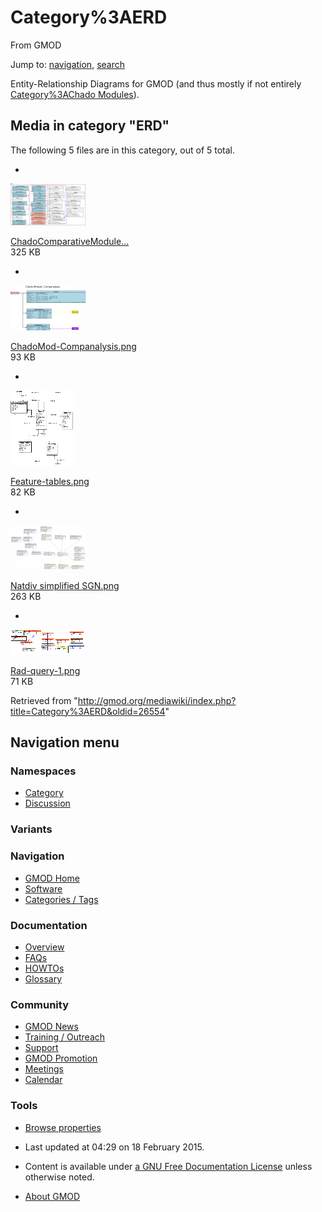 









<span id="top"></span>







# <span dir="auto">Category%3AERD</span>





From GMOD









Jump to: [navigation](#mw-navigation), [search](#p-search)





Entity-Relationship Diagrams for GMOD (and thus mostly if not entirely
[Category%3AChado
Modules](Category%3AChado_Modules "Category%3AChado Modules")).





## Media in category "ERD"

The following 5 files are in this category, out of 5 total.

- 

  

  

  <a href="File:ChadoComparativeModule.png" class="image"><img
  src="https://raw.githubusercontent.com/GMOD/gmod.github.io/main/mediawiki/images/thumb/c/c9/ChadoComparativeModule.png/120px-ChadoComparativeModule.png"
  width="120" height="67" alt="ChadoComparativeModule.png" /></a>

  

  

  

  [ChadoComparativeModule...](File:ChadoComparativeModule.png "File:ChadoComparativeModule.png")  
  325 KB  

  

  

- 

  

  

  <a href="File:ChadoMod-Companalysis.png" class="image"><img
  src="https://raw.githubusercontent.com/GMOD/gmod.github.io/main/mediawiki/images/thumb/1/1d/ChadoMod-Companalysis.png/120px-ChadoMod-Companalysis.png"
  width="120" height="72" alt="ChadoMod-Companalysis.png" /></a>

  

  

  

  [ChadoMod-Companalysis.png](File:ChadoMod-Companalysis.png "File:ChadoMod-Companalysis.png")  
  93 KB  

  

  

- 

  

  

  <a href="File:Feature-tables.png" class="image"><img
  src="https://raw.githubusercontent.com/GMOD/gmod.github.io/main/mediawiki/images/thumb/2/2e/Feature-tables.png/101px-Feature-tables.png"
  width="101" height="120" alt="Feature-tables.png" /></a>

  

  

  

  [Feature-tables.png](File:Feature-tables.png "File:Feature-tables.png")  
  82 KB  

  

  

- 

  

  

  <a href="File:Natdiv_simplified_SGN.png" class="image"><img
  src="https://raw.githubusercontent.com/GMOD/gmod.github.io/main/mediawiki/images/thumb/f/fa/Natdiv_simplified_SGN.png/120px-Natdiv_simplified_SGN.png"
  width="120" height="71" alt="Natdiv simplified SGN.png" /></a>

  

  

  

  [Natdiv simplified
  SGN.png](File:Natdiv_simplified_SGN.png "File:Natdiv simplified SGN.png")  
  263 KB  

  

  

- 

  

  

  <a href="File:Rad-query-1.png" class="image"><img
  src="https://raw.githubusercontent.com/GMOD/gmod.github.io/main/mediawiki/images/thumb/4/41/Rad-query-1.png/120px-Rad-query-1.png"
  width="120" height="40" alt="Rad-query-1.png" /></a>

  

  

  

  [Rad-query-1.png](File:Rad-query-1.png "File:Rad-query-1.png")  
  71 KB  

  

  









Retrieved from
"<http://gmod.org/mediawiki/index.php?title=Category%3AERD&oldid=26554>"

















## Navigation menu









### Namespaces

- <span id="ca-nstab-category"><a href="Category%3AERD" accesskey="c"
  title="View the category page [c]">Category</a></span>
- <span id="ca-talk"><a
  href="http://gmod.org/mediawiki/index.php?title=Category_talk:ERD&amp;action=edit&amp;redlink=1"
  accesskey="t"
  title="Discussion about the content page [t]">Discussion</a></span>





### 

### Variants[](#)























<a href="Main_Page"
style="background-image: url(../images/GMOD-cogs.png);"
title="Visit the main page"></a>





### Navigation



- <span id="n-GMOD-Home">[GMOD Home](Main_Page)</span>
- <span id="n-Software">[Software](GMOD_Components)</span>
- <span id="n-Categories-.2F-Tags">[Categories /
  Tags](Categories)</span>







### Documentation



- <span id="n-Overview">[Overview](Overview)</span>
- <span id="n-FAQs">[FAQs](Category%3AFAQ)</span>
- <span id="n-HOWTOs">[HOWTOs](Category%3AHOWTO)</span>
- <span id="n-Glossary">[Glossary](Glossary)</span>







### Community



- <span id="n-GMOD-News">[GMOD News](GMOD_News)</span>
- <span id="n-Training-.2F-Outreach">[Training /
  Outreach](Training_and_Outreach)</span>
- <span id="n-Support">[Support](Support)</span>
- <span id="n-GMOD-Promotion">[GMOD Promotion](GMOD_Promotion)</span>
- <span id="n-Meetings">[Meetings](Meetings)</span>
- <span id="n-Calendar">[Calendar](Calendar)</span>







### Tools




- <span id="t-smwbrowselink"><a href="Special%3ABrowse/Category%3AERD" rel="smw-browse">Browse
  properties</a></span>












- <span id="footer-info-lastmod">Last updated at 04:29 on 18 February
  2015.</span>
<!-- - <span id="footer-info-viewcount">7,257 page views.</span> -->
- <span id="footer-info-copyright">Content is available under
  <a href="http://www.gnu.org/licenses/fdl-1.3.html" class="external"
  rel="nofollow">a GNU Free Documentation License</a> unless otherwise
  noted.</span>

<!-- -->

- <span id="footer-places-about">[About
  GMOD](GMOD%3AAbout "GMOD%3AAbout")</span>

<!-- -->







